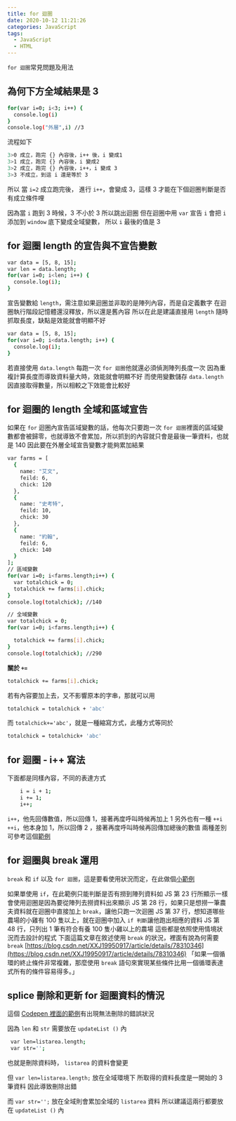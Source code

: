 ```yaml
---
title: for 迴圈
date: 2020-10-12 11:21:26
categories: JavaScript
tags:
  - JavaScript
  - HTML
---
```

`for 迴圈`常見問題及用法
<!-- more -->
## 為何下方全域結果是 3
```sh
for(var i=0; i<3; i++) {
  console.log(i)
}
console.log("外層",i) //3
```
流程如下
```sh
3>0 成立，跑完 {} 內容後，i++ 後，i 變成1
3>1 成立，跑完 {} 內容後，i 變成2
3>2 成立，跑完 {} 內容後，i++，i 變成 3
3>3 不成立，到這 i 還是等於 3
```
所以 當 `i=2` 成立跑完後， 進行 `i++`，會變成 3，這樣 3 才能在下個迴圈判斷是否有成立條件哩


因為當 `i` 跑到 3 時候，3 不小於 3 所以跳出迴圈
但在迴圈中用 `var` 宣告 `i` 會把 `i` 添加到 `window` 底下變成全域變數，
所以 `i` 最後的值是 3 

## for 迴圈 length 的宣告與不宣告變數

```sh
var data = [5, 8, 15];
var len = data.length;
for(var i=0; i<len; i++) {
  console.log(i);
}
```
宣告變數給 `length`，需注意如果迴圈並非取的是陣列內容，而是自定義數字
在迴圈執行階段記憶體還沒釋放，所以還是舊內容
所以在此是建議直接用 `length` 隨時抓取長度，缺點是效能就會明顯不好

```sh
var data = [5, 8, 15];
for(var i=0; i<data.length; i++) {
  console.log(i);
}
```
若直接使用 `data.length` 每跑一次 `for 迴圈`他就還必須偵測陣列長度一次
因為重複計算長度而導致資料量大時，效能就會明顯不好
而使用變數儲存 `data.length` 因直接取得數量，所以相較之下效能會比較好

## for 迴圈的 length 全域和區域宣告
如果在 `for` 迴圈內宣告區域變數的話，他每次只要跑一次 `for 迴圈`裡面的區域變數都會被歸零，也就導致不會累加，所以抓到的內容就只會是最後一筆資料，也就是 140
因此要在外層全域宣告變數才能夠累加結果

```sh
var farms = [
  {
    name: "艾文",
    feild: 6,
    chick: 120
  },
  {
    name: "史考特",
    feild: 10,
    chick: 30
  },
  {
    name: "約翰",
    feild: 6,
    chick: 140
  }
];
// 區域變數
for(var i=0; i<farms.length;i++) {
  var totalchick = 0;
  totalchick += farms[i].chick;
}
console.log(totalchick); //140

// 全域變數
var totalchick = 0;
for(var i=0; i<farms.length;i++) {

  totalchick += farms[i].chick;
}
console.log(totalchick); //290
```

**關於 `+=`**
```sh
totalchick += farms[i].chick;
```
若有內容要加上去，又不影響原本的字串，那就可以用
```sh
totalchick = totalchick + 'abc' 
```
而 `totalchick+='abc'`，就是一種縮寫方式，此種方式等同於
```sh
totalchick = totalchick+ 'abc'
```

## for 迴圈 - i++ 寫法
下面都是同樣內容，不同的表達方式
```sh
    i = i + 1;
    i += 1;
    i++;
```
`i++`，他先回傳數值，所以回傳 1，接著再度呼叫時候再加上 1 
另外也有一種 `++i`
`++i`，他本身加 1，所以回傳 2 ，接著再度呼叫時候再回傳加總後的數值
兩種差別可參考這個[範例](https://codepen.io/HexSchool_yuko/pen/ymeNeV)


## for 迴圈與 break 運用
`break` 和 `if` 以及 `for 迴圈`，這是要看使用狀況而定，在此做個[小範例](https://codepen.io/HexSchool_yuko/pen/OejrLM)

如果單使用 `if`，在此範例只能判斷是否有撈到陣列資料如 JS 第 23 行所顯示一樣
會使用迴圈是因為要從陣列去撈資料出來顯示
 JS 第 28 行，如果只是想撈一筆農夫資料就在迴圈中直接加上 `break`，讓他只跑一次迴圈
 JS 第 37 行，想知道哪些農場的小雞有 100 隻以上，就在迴圈中加入 `if 判斷`讓他跑出相應的資料
 JS 第 48 行，只列出 1 筆有符合有養 100 隻小雞以上的農場
這些都是依照使用情境狀況而去設計的程式
下面這篇文章在敘述使用 `break` 的狀況，裡面有說為何需要 `break`
[https://blog.csdn.net/XXJ19950917/article/details/78310346](https://blog.csdn.net/XXJ19950917/article/details/78310346)
「如果一個循環的終止條件非常複雜，那麼使用 `break` 語句來實現某些條件比用一個循環表達式所有的條件容易得多。」

## splice 刪除和更新 for 迴圈資料的情況

這個 [Codepen 裡面的範例](https://codepen.io/HexSchool_yuko/pen/JjKeBvw)有出現無法刪除的錯誤狀況

因為 `len` 和 `str` 需要放在 `updateList ()` 內

```sh
 var len=listarea.length;
 var str='';
```
也就是刪除資料時， `listarea` 的資料會變更


但 `var len=listarea.length;` 放在全域環境下
所取得的資料長度是一開始的 3 筆資料
因此導致刪除出錯


而 `var str='';` 放在全域則會累加全域的 `listarea` 資料
所以建議這兩行都要放在 `updateList ()` 內

